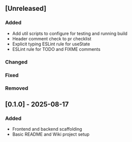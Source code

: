 ## [Unreleased]
### Added
- Add util scripts to configure for testing and running build
- Header comment check to pr checklist
- Explicit typing ESLint rule for useState
- ESLint rule for TODO and FIXME comments

### Changed

### Fixed

### Removed

## [0.1.0] - 2025-08-17
### Added
- Frontend and backend scaffolding
- Basic README and Wiki project setup